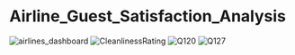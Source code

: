 # Airline_Guest_Satisfaction_Analysis
![airlines_dashboard](https://user-images.githubusercontent.com/19572673/62089884-c08eaf80-b238-11e9-8113-083115c46fc0.PNG)
![CleanlinessRating](https://user-images.githubusercontent.com/19572673/62090876-7c051300-b23c-11e9-9bdb-57aa42d471e3.PNG)
![Q120](https://user-images.githubusercontent.com/19572673/62090877-7c9da980-b23c-11e9-830e-97b928ba22a0.PNG)
![Q127](https://user-images.githubusercontent.com/19572673/62090878-7c9da980-b23c-11e9-8ec6-fe931ad578eb.PNG)
